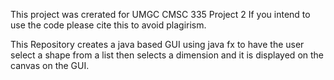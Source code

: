 This project was crerated for UMGC CMSC 335 Project 2
If you intend to use the code please cite this to avoid plagirism.

This Repository creates a java based GUI using java fx to have the user select a shape from a list
then selects a dimension and it is displayed on the canvas on the GUI.
